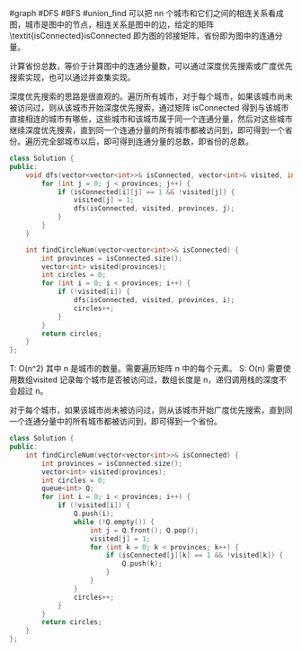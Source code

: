 #graph #DFS #BFS #union_find
可以把 nn 个城市和它们之间的相连关系看成图，城市是图中的节点，相连关系是图中的边，给定的矩阵 \textit{isConnected}isConnected 即为图的邻接矩阵，省份即为图中的连通分量。

计算省份总数，等价于计算图中的连通分量数，可以通过深度优先搜索或广度优先搜索实现，也可以通过并查集实现。

深度优先搜索的思路是很直观的。遍历所有城市，对于每个城市，如果该城市尚未被访问过，则从该城市开始深度优先搜索，通过矩阵 isConnected 得到与该城市直接相连的城市有哪些，这些城市和该城市属于同一个连通分量，然后对这些城市继续深度优先搜索，直到同一个连通分量的所有城市都被访问到，即可得到一个省份。遍历完全部城市以后，即可得到连通分量的总数，即省份的总数。
```cpp
class Solution {
public:
    void dfs(vector<vector<int>>& isConnected, vector<int>& visited, int provinces, int i) {
        for (int j = 0; j < provinces; j++) {
            if (isConnected[i][j] == 1 && !visited[j]) {
                visited[j] = 1;
                dfs(isConnected, visited, provinces, j);
            }
        }
    }

    int findCircleNum(vector<vector<int>>& isConnected) {
        int provinces = isConnected.size();
        vector<int> visited(provinces);
        int circles = 0;
        for (int i = 0; i < provinces; i++) {
            if (!visited[i]) {
                dfs(isConnected, visited, provinces, i);
                circles++;
            }
        }
        return circles;
    }
};
```
T: O(n^2) 其中 n 是城市的数量。需要遍历矩阵 n 中的每个元素。
S: O(n) 需要使用数组visited 记录每个城市是否被访问过，数组长度是 n，递归调用栈的深度不会超过 n。

对于每个城市，如果该城市尚未被访问过，则从该城市开始广度优先搜索，直到同一个连通分量中的所有城市都被访问到，即可得到一个省份。
```cpp
class Solution {
public:
    int findCircleNum(vector<vector<int>>& isConnected) {
        int provinces = isConnected.size();
        vector<int> visited(provinces);
        int circles = 0;
        queue<int> Q;
        for (int i = 0; i < provinces; i++) {
            if (!visited[i]) {
                Q.push(i);
                while (!Q.empty()) {
                    int j = Q.front(); Q.pop();
                    visited[j] = 1;
                    for (int k = 0; k < provinces; k++) {
                        if (isConnected[j][k] == 1 && !visited[k]) {
                            Q.push(k);
                        }
                    }
                }
                circles++;
            }
        }
        return circles;
    }
};
```